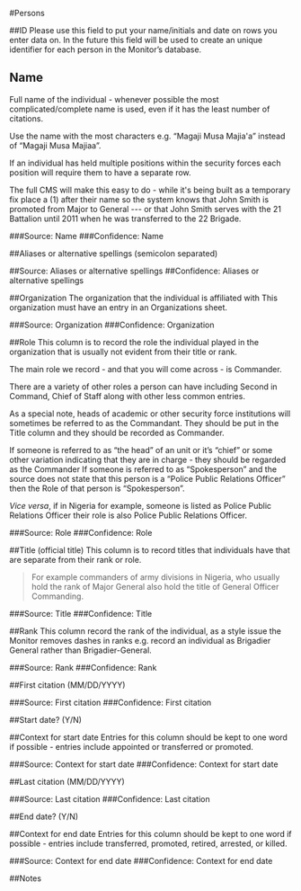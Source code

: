 #Persons

##ID
Please use this field to put your name/initials and date on rows you enter data on. In the future this field will be used to create an unique identifier for each person in the Monitor’s database.

## Name
Full name of the individual - whenever possible the most complicated/complete name is used, even if it has the least number of citations.

Use the name with the most characters e.g. “Magaji Musa Majia'a” instead of “Magaji Musa Majiaa”.

If an individual has held multiple positions within the security forces each position will require them to have a separate row.

The full CMS will make this easy to do - while it's being built as a temporary fix place a (1) after their name so the system knows that John Smith is promoted from Major to General --- or that John Smith serves with the 21 Battalion until 2011 when he was transferred to the 22 Brigade.

###Source: Name
###Confidence: Name

##Aliases or alternative spellings (semicolon separated)

##Source: Aliases or alternative spellings
##Confidence: Aliases or alternative spellings

##Organization
The organization that the individual is affiliated with
This organization must have an entry in an Organizations sheet.

###Source: Organization
###Confidence: Organization

##Role
This column is to record the role the individual played in the organization that is usually not evident from their title or rank.

The main role we record - and that you will come across - is Commander.

There are a variety of other roles a person can have including Second in Command, Chief of Staff along with other less common entries. 

As a special note, heads of academic or other security force institutions will sometimes be referred to as the Commandant. They should be put in the Title column and they should be recorded as Commander.

If someone is referred to as “the head” of an unit or it’s “chief” or some other variation indicating that they are in charge - they should be regarded as the Commander
If someone is referred to as “Spokesperson” and the source does not state that this person is a “Police Public Relations Officer” then the Role of that person is “Spokesperson”.

*Vice versa*, if in Nigeria for example, someone is listed as Police Public Relations Officer their role is also Police Public Relations Officer.

###Source: Role
###Confidence: Role

##Title (official title)
This column is to record titles that individuals have that are separate from their rank or role. 

>For example commanders of army divisions in Nigeria, who usually hold the rank of Major General also hold the title of General Officer Commanding.

###Source: Title
###Confidence: Title

##Rank
This column record the rank of the individual, as a style issue the Monitor removes dashes in ranks e.g. record an individual as Brigadier General rather than Brigadier-General.

###Source: Rank
###Confidence: Rank

##First citation (MM/DD/YYYY)

###Source: First citation
###Confidence: First citation

##Start date? (Y/N)

##Context for start date
Entries for this column should be kept to one word if possible - entries include appointed or transferred or promoted.

###Source: Context for start date
###Confidence: Context for start date

##Last citation (MM/DD/YYYY)

###Source: Last citation
###Confidence: Last citation

##End date? (Y/N)

##Context for end date
Entries for this column should be kept to one word if possible - entries include transferred,  promoted, retired, arrested, or killed.

###Source: Context for end date
###Confidence: Context for end date

##Notes
